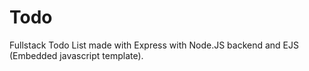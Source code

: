 # Todo
Fullstack Todo List made with Express with Node.JS backend and EJS (Embedded javascript template).
